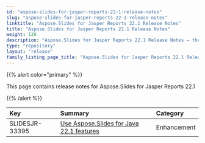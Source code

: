 ```yaml
---
id: "aspose-slides-for-jasper-reports-22-1-release-notes"
slug: "aspose-slides-for-jasper-reports-22-1-release-notes"
linktitle: "Aspose.Slides for Jasper Reports 22.1 Release Notes"
title: "Aspose.Slides for Jasper Reports 22.1 Release Notes"
weight: 120
description: "Aspose.Slides for Jasper Reports 22.1 Release Notes – the latest updates and fixes."
type: "repository"
layout: "release"
family_listing_page_title: "Aspose.Slides for Jasper Reports 22.1 Release Notes"
---
```


{{% alert color="primary" %}} 

This page contains release notes for Aspose.Slides for Jasper Reports 22.1

{{% /alert %}} 

|**Key**|**Summary**|**Category**|
| :- | :- | :- |
|SLIDESJR-33395|[Use Aspose.Slides for Java 22.1 features](/slides/java/release-notes/2022/aspose-slides-for-java-22-1-release-notes/)|Enhancement|